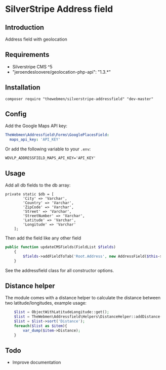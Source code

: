 # SilverStripe Address field

## Introduction

Address field with geolocation

## Requirements

* Silverstripe CMS ^5
* "jeroendesloovere/geolocation-php-api": "1.3.*"

## Installation

```
composer require "thewebmen/silverstripe-addressfield" "dev-master"
```

## Config
Add the Google Maps API key:

```yaml
TheWebmen\Addressfield\Forms\GooglePlacesField:
  maps_api_key: 'API_KEY'
```

Or add the following variable to your `.env`:

```
WDVLP_ADDRESSFIELD_MAPS_API_KEY='API_KEY'
```

## Usage
Add all db fields to the db array:
```
private static $db = [
        'City' => 'Varchar',
        'Country' => 'Varchar',
        'ZipCode' => 'Varchar',
        'Street' => 'Varchar',
        'StreetNumber' => 'Varchar',
        'Latitude' => 'Varchar',
        'Longitude' => 'Varchar'
    ];
```
Then add the field like any other field
```php
public function updateCMSFields(FieldList $fields)
    {
        $fields->addFieldToTab('Root.Address', new AddressField($this->owner));
    }
```

See the addressfield class for all constructor options.

## Distance helper
The module comes with a distance helper to calculate the distance between two latitude/longitudes, example usage:
```php
    $list = ObjectWithLatitudeLongitude::get();
    $list = TheWebmen\Addressfield\Helpers\DistanceHelper::addDistance($list, '52.2112', '5.9699');
    $list = $list->sort('Distance');
    foreach($list as $item){
        var_dump($item->Distance);
    }
```

## Todo
* Improve documentation
